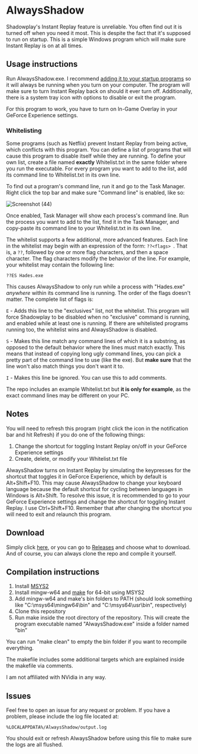 # AlwaysShadow

Shadowplay's Instant Replay feature is unreliable. You often find out it is turned off when you need it most. This is despite the fact that it's supposed to run on startup. This is a simple Windows program which will make sure Instant Replay is on at all times.

## Usage instructions

Run AlwaysShadow.exe. I recommend [adding it to your startup programs](https://support.microsoft.com/en-us/windows/add-an-app-to-run-automatically-at-startup-in-windows-10-150da165-dcd9-7230-517b-cf3c295d89dd) so it will always be running when you turn on your computer. The program will make sure to turn Instant Replay back on should it ever turn off. Additionally, there is a system tray icon with options to disable or exit the program.

For this program to work, you have to turn on In-Game Overlay in your GeForce Experience settings.

### Whitelisting

Some programs (such as Netflix) prevent Instant Replay from being active, which conflicts with this program. You can define a list of programs that will cause this program to disable itself while they are running. To define your own list, create a file named **exactly** Whitelist.txt in the same folder where you run the executable. For every program you want to add to the list, add its command line to Whitelist.txt in its own line.

To find out a program's command line, run it and go to the Task Manager. Right click the top bar and make sure "Command line" is enabled, like so:

![Screenshot (44)](https://user-images.githubusercontent.com/30209851/132571330-e7a0415e-78b2-42d2-9607-4f8e8759c4cd.png)

Once enabled, Task Manager will show each process's command line. Run the process you want to add to the list, find it in the Task Manager, and copy-paste its command line to your Whitelist.txt in its own line.

The whitelist supports a few additional, more advanced features. Each line in the whitelist may begin with an expression of the form: `??<flags> `. That is, a `??`, followed by one or more flag characters, and then a space character. The flag characters modify the behavior of the line. For example, your whitelist may contain the following line:

```
??ES Hades.exe
```

This causes AlwaysShadow to only run while a process with "Hades.exe" *anywhere* within its command line is running. The order of the flags doesn't matter. The complete list of flags is:

`E` - Adds this line to the "exclusives" list, not the whitelist. This program will force Shadowplay to be disabled when no "exclusive" command is running, and enabled while at least one is running. If there are whitelisted programs running too, the whitelist wins and AlwaysShadow is disabled.

`S` - Makes this line match any command lines of which it is a substring, as opposed to the default behavior where the lines must match exactly. This means that instead of copying long ugly command lines, you can pick a pretty part of the command line to use (like the exe). But **make sure** that the line won't also match things you don't want it to.

`I` - Makes this line be ignored. You can use this to add comments.

The repo includes an example Whitelist.txt but **it is only for example**, as the exact command lines may be different on your PC.

## Notes

You will need to refresh this program (right click the icon in the notification bar and hit Refresh) if you do one of the following things:
1. Change the shortcut for toggling Instant Replay on/off in your GeForce Experience settings
2. Create, delete, or modify your Whitelist.txt file

AlwaysShadow turns on Instant Replay by simulating the keypresses for the shortcut that toggles it in GeForce Experience, which by default is Alt+Shift+F10. This may cause AlwaysShadow to change your keyboard language because the default shortcut for cycling between languages in Windows is Alt+Shift. To resolve this issue, it is recommended to go to your GeForce Experience settings and change the shortcut for toggling Instant Replay. I use Ctrl+Shift+F10. Remember that after changing the shortcut you will need to exit and relaunch this program.

## Download

Simply click [here](https://github.com/Verpous/AlwaysShadow/releases/download/v1.3/AlwaysShadow.zip), or you can go to [Releases](https://github.com/Verpous/AlwaysShadow/releases) and choose what to download. And of course, you can always clone the repo and compile it yourself.

## Compilation instructions

1. Install [MSYS2](https://www.msys2.org/)
2. Install mingw-w64 and [make](https://www.gnu.org/software/make/) for 64-bit using MSYS2
3. Add mingw-w64 and make's bin folders to PATH (should look something like "C:\msys64\mingw64\bin" and "C:\msys64\usr\bin", respectively)
4. Clone this repository
5. Run make inside the root directory of the repository. This will create the program executable named "AlwaysShadow.exe" inside a folder named "bin"

You can run "make clean" to empty the bin folder if you want to recompile everything.

The makefile includes some additional targets which are explained inside the makefile via comments.

I am not affiliated with NVidia in any way.

## Issues

Feel free to open an issue for any request or problem. If you have a problem, please include the log file located at:

```
%LOCALAPPDATA%/AlwaysShadow/output.log
```
You should exit or refresh AlwaysShadow before using this file to make sure the logs are all flushed.